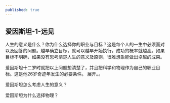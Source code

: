 ```yaml
---
published: true
---
```

## 爱因斯坦-1-远见

人生的意义是什么？你为什么选择你的职业与目标？这是每个人的一生中必须面对以及回答的问题。越早确立目标，就可以越早开始执行，成功的概率就越高。如果目标不明确，如果没有思考清楚人生的意义及原则，很难想象能做出卓越的成果。

爱因斯坦十二岁时就把以上问题想清楚了，并且把科学和物理作为自己的职业目标。这是他26岁奇迹年发生的必要条件。 展开。。

爱因斯坦怎么考虑人生的意义？

爱因斯坦为什么选择物理？
